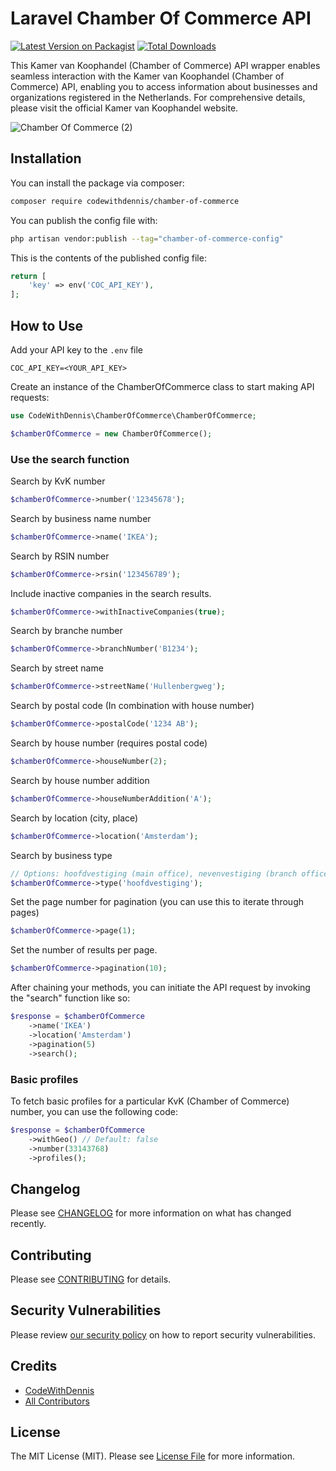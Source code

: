 # Laravel Chamber Of Commerce API

[![Latest Version on Packagist](https://img.shields.io/packagist/v/codewithdennis/chamber-of-commerce.svg?style=flat-square)](https://packagist.org/packages/codewithdennis/chamber-of-commerce)
[![Total Downloads](https://img.shields.io/packagist/dt/codewithdennis/chamber-of-commerce.svg?style=flat-square)](https://packagist.org/packages/codewithdennis/chamber-of-commerce)

This Kamer van Koophandel (Chamber of Commerce) API wrapper enables seamless interaction with the Kamer van Koophandel (Chamber of Commerce) API, enabling you to access information about businesses and organizations registered in the Netherlands. For comprehensive details, please visit the official Kamer van Koophandel website.

![Chamber Of Commerce (2)](https://github.com/CodeWithDennis/chamber-of-commerce/assets/23448484/2f892e9b-1927-4355-b1a1-043c12f69caa)

## Installation

You can install the package via composer:

```bash
composer require codewithdennis/chamber-of-commerce
```

You can publish the config file with:

```bash
php artisan vendor:publish --tag="chamber-of-commerce-config"
```

This is the contents of the published config file:

```php
return [
    'key' => env('COC_API_KEY'),
];
```

## How to Use
Add your API key to the `.env` file

```dotenv
COC_API_KEY=<YOUR_API_KEY>
```

Create an instance of the ChamberOfCommerce class to start making API requests:

```php
use CodeWithDennis\ChamberOfCommerce\ChamberOfCommerce;

$chamberOfCommerce = new ChamberOfCommerce();
```

### Use the search function

Search by KvK number
```php
$chamberOfCommerce->number('12345678');
```

Search by business name number

```php
$chamberOfCommerce->name('IKEA');
```

Search by RSIN number
```php
$chamberOfCommerce->rsin('123456789');
```

Include inactive companies in the search results.
```php
$chamberOfCommerce->withInactiveCompanies(true);
```

Search by branche number
```php
$chamberOfCommerce->branchNumber('B1234');
```

Search by street name

```php
$chamberOfCommerce->streetName('Hullenbergweg');
```

Search by postal code (In combination with house number)
```php
$chamberOfCommerce->postalCode('1234 AB');
```

Search by house number (requires postal code)
```php
$chamberOfCommerce->houseNumber(2);
```
Search by house number addition

```php
$chamberOfCommerce->houseNumberAddition('A');
```

Search by location (city, place)

```PHP
$chamberOfCommerce->location('Amsterdam');
```

Search by business type
```php
// Options: hoofdvestiging (main office), nevenvestiging (branch office), rechtspersoon (legal entity)
$chamberOfCommerce->type('hoofdvestiging');
```

Set the page number for pagination (you can use this to iterate through pages)
```php
$chamberOfCommerce->page(1);
```

Set the number of results per page.
```php
$chamberOfCommerce->pagination(10);
```

After chaining your methods, you can initiate the API request by invoking the "search" function like so:

```php
$response = $chamberOfCommerce
    ->name('IKEA')
    ->location('Amsterdam')
    ->pagination(5)
    ->search();
```


### Basic profiles
To fetch basic profiles for a particular KvK (Chamber of Commerce) number, you can use the following code:

```php
$response = $chamberOfCommerce
    ->withGeo() // Default: false
    ->number(33143768)
    ->profiles();
```

## Changelog

Please see [CHANGELOG](CHANGELOG.md) for more information on what has changed recently.

## Contributing

Please see [CONTRIBUTING](CONTRIBUTING.md) for details.

## Security Vulnerabilities

Please review [our security policy](../../security/policy) on how to report security vulnerabilities.

## Credits

- [CodeWithDennis](https://github.com/CodeWithDennis)
- [All Contributors](../../contributors)

## License

The MIT License (MIT). Please see [License File](LICENSE.md) for more information.
